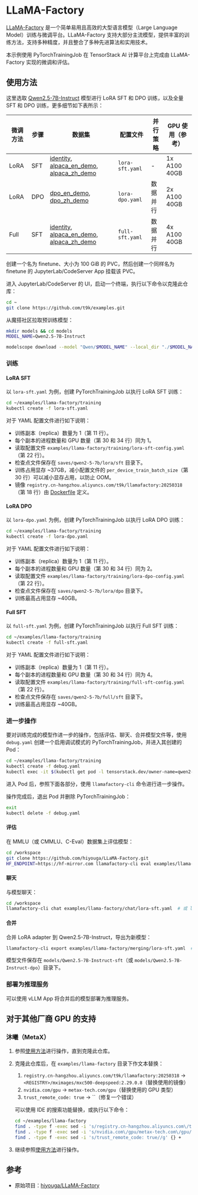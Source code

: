 # LLaMA-Factory

[LLaMA-Factory](https://github.com/hiyouga/LLaMA-Factory) 是一个简单易用且高效的大型语言模型（Large Language Model）训练与微调平台。LLaMA-Factory 支持大部分主流模型，提供丰富的训练方法，支持多种精度，并且整合了多种先进算法和实用技术。

本示例使用 PyTorchTrainingJob 在 TensorStack AI 计算平台上完成由 LLaMA-Factory 实现的微调和评估。

## 使用方法

这里选取 [Qwen2.5-7B-Instruct](https://huggingface.co/Qwen/Qwen2.5-7B-Instruct) 模型进行 LoRA SFT 和 DPO 训练，以及全量 SFT 和 DPO 训练，更多细节如下表所示：

| 微调方法 | 步骤 | 数据集                                                                                                                                                                                                                                                                          | 配置文件        | 并行策略 | GPU 使用（参考） |
| -------- | ---- | ------------------------------------------------------------------------------------------------------------------------------------------------------------------------------------------------------------------------------------------------------------------------------- | --------------- | -------- | ---------------- |
| LoRA     | SFT  | [identity](https://github.com/hiyouga/LLaMA-Factory/blob/main/data/identity.json), [alpaca_en_demo](https://github.com/hiyouga/LLaMA-Factory/blob/main/data/alpaca_en_demo.json), [alpaca_zh_demo](https://github.com/hiyouga/LLaMA-Factory/blob/main/data/alpaca_zh_demo.json) | `lora-sft.yaml` | -        | 1x A100 40GB     |
| LoRA     | DPO  | [dpo_en_demo](https://github.com/hiyouga/LLaMA-Factory/blob/main/data/dpo_en_demo.json), [dpo_zh_demo](https://github.com/hiyouga/LLaMA-Factory/blob/main/data/dpo_zh_demo.json)                                                                                                | `lora-dpo.yaml` | 数据并行 | 2x A100 40GB     |
| Full     | SFT  | [identity](https://github.com/hiyouga/LLaMA-Factory/blob/main/data/identity.json), [alpaca_en_demo](https://github.com/hiyouga/LLaMA-Factory/blob/main/data/alpaca_en_demo.json), [alpaca_zh_demo](https://github.com/hiyouga/LLaMA-Factory/blob/main/data/alpaca_zh_demo.json) | `full-sft.yaml` | 数据并行 | 4x A100 40GB     |


创建一个名为 finetune、大小为 100 GiB 的 PVC，然后创建一个同样名为 finetune 的 JupyterLab/CodeServer App 挂载该 PVC。

进入 JupyterLab/CodeServer 的 UI，启动一个终端，执行以下命令以克隆此仓库：

```bash
cd ~
git clone https://github.com/t9k/examples.git
```

从魔搭社区拉取预训练模型：

```bash
mkdir models && cd models
MODEL_NAME=Qwen2.5-7B-Instruct

modelscope download --model "Qwen/$MODEL_NAME" --local_dir "./$MODEL_NAME"
```

### 训练

#### LoRA SFT

以 `lora-sft.yaml` 为例，创建 PyTorchTrainingJob 以执行 LoRA SFT 训练：

```bash
cd ~/examples/llama-factory/training
kubectl create -f lora-sft.yaml
```

对于 YAML 配置文件进行如下说明：

* 训练副本（replica）数量为 1（第 11 行）。
* 每个副本的进程数量和 GPU 数量（第 30 和 34 行）同为 1。
* 读取配置文件 `examples/llama-factory/training/lora-sft-config.yaml`（第 22 行）。
* 检查点文件保存在 `saves/qwen2-5-7b/lora/sft` 目录下。
* 训练占用显存 ~37GB，减小配置文件的 `per_device_train_batch_size`（第 30 行）可以减小显存占用，以防止 OOM。
* 镜像 `registry.cn-hangzhou.aliyuncs.com/t9k/llamafactory:20250318`（第 18 行）由 [Dockerfile](https://github.com/hiyouga/LLaMA-Factory/blob/a02a140840da08d2b0fe16adcd6de09afe732ab5/docker/docker-cuda/Dockerfile) 定义。

#### LoRA DPO

以 `lora-dpo.yaml` 为例，创建 PyTorchTrainingJob 以执行 LoRA DPO 训练：

```bash
cd ~/examples/llama-factory/training
kubectl create -f lora-dpo.yaml
```

对于 YAML 配置文件进行如下说明：

* 训练副本（replica）数量为 1（第 11 行）。
* 每个副本的进程数量和 GPU 数量（第 30 和 34 行）同为 2。
* 读取配置文件 `examples/llama-factory/training/lora-dpo-config.yaml`（第 22 行）。
* 检查点文件保存在 `saves/qwen2-5-7b/lora/dpo` 目录下。
* 训练最高占用显存 ~40GB。

#### Full SFT

以 `full-sft.yaml` 为例，创建 PyTorchTrainingJob 以执行 Full SFT 训练：

```bash
cd ~/examples/llama-factory/training
kubectl create -f full-sft.yaml
```

对于 YAML 配置文件进行如下说明：

* 训练副本（replica）数量为 1（第 11 行）。
* 每个副本的进程数量和 GPU 数量（第 30 和 34 行）同为 4。
* 读取配置文件 `examples/llama-factory/training/full-sft-config.yaml`（第 22 行）。
* 检查点文件保存在 `saves/qwen2-5-7b/full/sft` 目录下。
* 训练最高占用显存 ~40GB。

### 进一步操作

要对训练完成的模型作进一步的操作，包括评估、聊天、合并模型文件等，使用 `debug.yaml` 创建一个启用调试模式的 PyTorchTrainingJob，并进入其创建的 Pod：

```bash
cd ~/examples/llama-factory/training
kubectl create -f debug.yaml
kubectl exec -it $(kubectl get pod -l tensorstack.dev/owner-name=qwen2-5-7b-debug -o jsonpath='{.items[0].metadata.name}') -- bash
```

进入 Pod 后，参照下面各部分，使用 `llamafactory-cli` 命令进行进一步操作。

操作完成后，退出 Pod 并删除 PyTorchTrainingJob：

```bash
exit
kubectl delete -f debug.yaml
```

#### 评估

在 MMLU（或 CMMLU、C-Eval）数据集上评估模型：

```bash
cd /workspace
git clone https://github.com/hiyouga/LLaMA-Factory.git
HF_ENDPOINT=https://hf-mirror.com llamafactory-cli eval examples/llama-factory/evaluation/lora-sft.yaml  # 或 lora-dpo.yaml, full-sft.yaml
```

#### 聊天

与模型聊天：

```bash
cd /workspace
llamafactory-cli chat examples/llama-factory/chat/lora-sft.yaml  # 或 lora-dpo.yaml, full-sft.yaml
```

#### 合并

合并 LoRA adapter 到 Qwen2.5-7B-Instruct，导出为新模型：

```bash
llamafactory-cli export examples/llama-factory/merging/lora-sft.yaml  # 或 lora-dpo.yaml
```

模型文件保存在 `models/Qwen2.5-7B-Instruct-sft`（或 `models/Qwen2.5-7B-Instruct-dpo`）目录下。

### 部署为推理服务

可以使用 vLLM App 将合并后的模型部署为推理服务。

## 对于其他厂商 GPU 的支持

### 沐曦（MetaX）

1. 参照[使用方法](#使用方法)进行操作，直到克隆此仓库。
2. 克隆此仓库后，在 `examples/llama-factory` 目录下作文本替换：
    1. `registry.cn-hangzhou.aliyuncs.com/t9k/llamafactory:20250318` -> `<REGISTRY>/mximages/mxc500-deepspeed:2.29.0.8`（替换使用的镜像）
    2. `nvidia.com/gpu` -> `metax-tech.com/gpu`（替换使用的 GPU 类型）
    3. `trust_remote_code: true` -> ``（修复一个错误）

    可以使用 IDE 的搜索功能替换，或执行以下命令：

    ```bash
    cd ~/examples/llama-factory
    find . -type f -exec sed -i 's/registry.cn-hangzhou.aliyuncs.com\/t9k\/llamafactory:20250318/<REGISTRY>\/mximages\/mxc500-deepspeed:2.29.0.8/g' {} +
    find . -type f -exec sed -i 's/nvidia.com\/gpu/metax-tech.com\/gpu/g' {} +
    find . -type f -exec sed -i 's/trust_remote_code: true//g' {} +
    ```

3. 继续参照[使用方法](#使用方法)进行操作。

## 参考

* 原始项目：[hiyouga/LLaMA-Factory](https://github.com/hiyouga/LLaMA-Factory)
